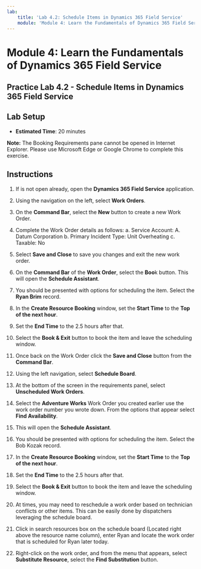 ```yaml
---
lab:
    title: 'Lab 4.2: Schedule Items in Dynamics 365 Field Service'
    module: 'Module 4: Learn the Fundamentals of Dynamics 365 Field Service'
---
```


Module 4: Learn the Fundamentals of Dynamics 365 Field Service
========================

## Practice Lab 4.2 - Schedule Items in Dynamics 365 Field Service

## Lab Setup

  - **Estimated Time**: 20 minutes

  **Note:** The Booking Requirements pane cannot be opened in Internet Explorer. Please use Microsoft Edge or Google Chrome to complete this exercise.
  
## Instructions

1.	If is not open already, open the **Dynamics 365 Field Service** application.  

2.	Using the navigation on the left, select **Work Orders**.

3.	On the **Command Bar**, select the **New** button to create a new Work Order.

4.	Complete the Work Order details as follows:
	a.  Service Account: A. Datum Corporation
	b.  Primary Incident Type: Unit Overheating
	c.  Taxable: No
	
5.	Select **Save and Close** to save you changes and exit the new work order.

6.	On the **Command Bar** of the **Work Order**, select the **Boo**k button.  This will open the **Schedule Assistant**.  

7.	You should be presented with options for scheduling the item.  Select the **Ryan Brim** record.

8.	In the **Create Resource Booking** window, set the **Start Time** to the **Top of the next hour**.

9.	Set the **End Time** to the 2.5 hours after that.  

10.	Select the **Book & Exit** button to book the item and leave the scheduling window.  

11.	Once back on the Work Order click the **Save and Close** button from the **Command Bar**.  

12.	Using the left navigation, select **Schedule Board**.

13.	At the bottom of the screen in the requirements panel, select **Unscheduled Work Orders**.

14.	Select the **Adventure Works** Work Order you created earlier use the work order number you wrote down.   From the options that appear select **Find Availability**.  

15.	This will open the **Schedule Assistant**.  

16.	You should be presented with options for scheduling the item.  Select the Bob Kozak record.

17.	In the **Create Resource Booking** window, set the **Start Time** to the **Top of the next hour**.

18.	Set the **End Time** to the 2.5 hours after that.
  
19.	Select the **Book & Exit** button to book the item and leave the scheduling window. 

20.	At times, you may need to reschedule a work order based on technician conflicts or other items.  This can be easily done by dispatchers leveraging the schedule board.  

21.	Click in search resources box on the schedule board (Located right above the resource name column), enter Ryan and locate the work order that is scheduled for Ryan later today.  

22.	Right-click on the work order, and from the menu that appears, select **Substitute Resource**, select the **Find Substitution** button.



